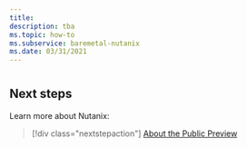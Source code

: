 ```yaml
---
title: 
description: tba
ms.topic: how-to
ms.subservice: baremetal-nutanix
ms.date: 03/31/2021
---
```


# 

 
## Next steps

Learn more about Nutanix:

> [!div class="nextstepaction"]
> [About the Public Preview](about-the-public-preview.md)
